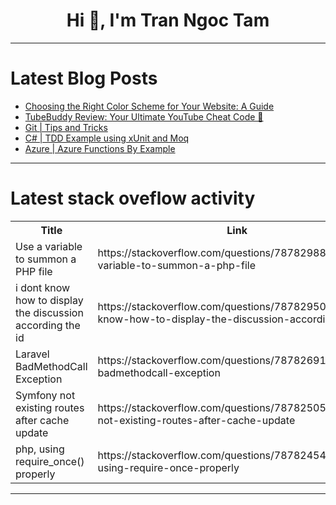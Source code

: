 <h1 align="center">Hi 👋, I'm Tran Ngoc Tam</h1>

---

# Latest Blog Posts 
<!-- BLOG-POST-LIST:START -->
- [Choosing the Right Color Scheme for Your Website: A Guide](https://dev.to/mariajack/choosing-the-right-color-scheme-for-your-website-a-guide-eoh)
- [TubeBuddy Review: Your Ultimate YouTube Cheat Code 🚀](https://dev.to/nicolerivers358/tubebuddy-review-your-ultimate-youtube-cheat-code-2fd7)
- [Git | Tips and Tricks](https://dev.to/hbolajraf/git-tips-and-tricks-5326)
- [C# | TDD Example using xUnit and Moq](https://dev.to/hbolajraf/c-tdd-example-using-xunit-and-moq-1kcc)
- [Azure | Azure Functions By Example](https://dev.to/hbolajraf/azure-azure-functions-by-example-45lb)
<!-- BLOG-POST-LIST:END -->

---

# Latest stack oveflow activity
<table>
  <tr><th>Title</th><th>Link</th></tr>
  <!-- STACKOVERFLOW:START --><tr><td>Use a variable to summon a PHP file</td><td>https://stackoverflow.com/questions/78782988/use-a-variable-to-summon-a-php-file</td></tr><tr><td>i dont know how to display the discussion according the id</td><td>https://stackoverflow.com/questions/78782950/i-dont-know-how-to-display-the-discussion-according-the-id</td></tr><tr><td>Laravel BadMethodCall Exception</td><td>https://stackoverflow.com/questions/78782691/laravel-badmethodcall-exception</td></tr><tr><td>Symfony not existing routes after cache update</td><td>https://stackoverflow.com/questions/78782505/symfony-not-existing-routes-after-cache-update</td></tr><tr><td>php, using require_once&lpar;&rpar; properly</td><td>https://stackoverflow.com/questions/78782454/php-using-require-once-properly</td></tr><!-- STACKOVERFLOW:END -->
</table>

---


